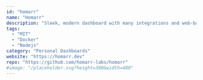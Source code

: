 ```yaml
---
id: "homarr"
name: "Homarr"
description: "Sleek, modern dashboard with many integrations and web-based config."
tags:
  - "MIT"
  - "Docker"
  - "Nodejs"
category: "Personal Dashboards"
website: "https://homarr.dev"
repo: "https://github.com/homarr-labs/homarr"
#image: "/placeholder.svg?height=300&width=400"
---
```


